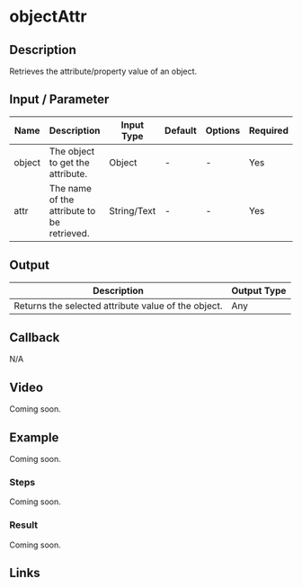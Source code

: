 ﻿# objectAttr

## Description

Retrieves the attribute/property value of an object.

## Input / Parameter
    
| Name | Description | Input Type | Default | Options | Required |
| ------ | ------ | ------ | ------ | ------ | ------ |
| object | The object to get the attribute. | Object | - | - | Yes |
| attr | The name of the attribute to be retrieved. | String/Text | - | - | Yes |

## Output   

| Description | Output Type |
| ------ | ------ |
| Returns the selected attribute value of the object. | Any |

## Callback

N/A

## Video

Coming soon.

## Example

Coming soon.

### Steps

Coming soon.

### Result

Coming soon.

## Links
